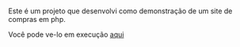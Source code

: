 #
Este é um projeto que desenvolvi como demonstração de um site de compras em php.

Você pode ve-lo em execução <a target="_blank" href="https://virtual-shop-example.herokuapp.com/">aqui</a>
